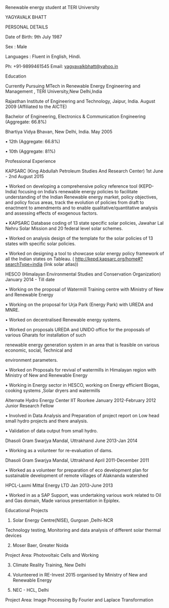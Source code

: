 Renewable energy student at TERI University

YAGYAVALK BHATT

PERSONAL DETAILS

Date of Birth: 9th July 1987

Sex : Male

Languages : Fluent in English, Hindi.

Ph: +91-9899461545 Email: yagyavalkbhatt@yahoo.in

Education

Currently Pursuing MTech in Renewable Energy Engineering and Management ,
TERI University,New Delhi,India

Rajasthan Institute of Engineering and Technology, 
Jaipur, India. August 2009 (Affiliated to the AICTE)

Bachelor of Engineering, 
Electronics & Communication Engineering (Aggregate: 66.8%)

Bhartiya Vidya Bhavan, New Delhi, India. May 2005

• 12th (Aggregate: 66.8%)

• 10th (Aggregate: 81%)

Professional Experience

KAPSARC (King Abdullah Petroleum Studies And Research Center) 1st June - 2nd August 2015

• Worked on developing a comprehensive policy reference tool (KEPD-India) focusing on India’s
renewable energy policies to facilitate understanding of the Indian Renewable energy market, policy objectives, and policy focus areas, track the evolution of policies from draft to enactment to amendments and to enable qualitative/quantitative analysis and assessing effects of exogenous factors.

• KAPSARC Database coding of 13 state specific solar policies, Jawahar Lal Nehru Solar Mission and 20 federal level solar schemes.

• Worked on analysis design of the template for the solar policies of 13 states with specific solar policies.

• Worked on designing a tool to showcase solar energy policy framework of all the Indian states on Tableau. ( http://kepd.kapsarc.org/home#?searchType=india (link solar atlas))

HESCO (Himalayan Environmental Studies and Conservation Organization) January 2014 - Till date

• Working on the proposal of Watermill Training centre with Ministry of New and Renewable Energy

• Working on the proposal for Urja Park (Energy Park) with UREDA and MNRE.

• Worked on decentralised Renewable energy systems.

• Worked on proposals UREDA and UNIDO office for the proposals of various Gharats for installation of such

renewable energy generation system in an area that is feasible on various economic, social, Technical and

environment parameters.

• Worked on Proposals for revival of watermills in Himalayan region with Ministry of New and Renewable
Energy

• Working in Energy sector in HESCO, working on Energy efficient Biogas, cooking systems ,Solar dryers and
watermills

Alternate Hydro Energy Center IIT Roorkee January 2012-February 2012
Junior Research Fellow

• Involved in Data Analysis and Preparation of project report on Low head small hydro projects and
there analysis.

• Validation of data output from small hydro.

Dhasoli Gram Swarjya Mandal, Uttrakhand June 2013-Jan 2014

• Working as a volunteer for re-evaluation of dams.

Dhasoli Gram Swarjya Mandal, Uttrakhand April 2011-December 2011

• Worked as a volunteer for preparation of eco development plan for sustainable development
of remote villages of Alaknanda watershed

HPCL-Laxmi Mittal Energy LTD Jan 2013-June 2013

• Worked in as a SAP Support, was undertaking various work related to Oil and Gas domain, Made
various presentation in Epiplex.

Educational Projects
1. Solar Energy Centre(NISE), Gurgoan ,Delhi-NCR
 
Technology testing, Monitoring and data analysis of different solar thermal devices

2. Moser Baer, Greater Noida

 Project Area: Photovoltaic Cells and Working

3. Climate Reality Training, New Delhi

4. Volunteered in RE-Invest 2015 organised by Ministry of New and Renewable Energy

5. NEC - HCL, Delhi

 Project Area: Image Processing By Fourier and Laplace Transformation
